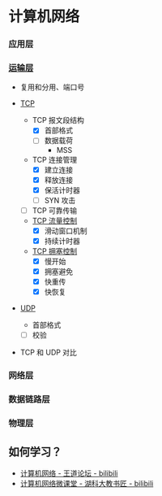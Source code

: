 # 计算机网络

### 应用层

### [运输层](./docs/运输层/README.md)

- 复用和分用、端口号

- [TCP](./docs/运输层/TCP.md)
    - TCP 报文段结构
        - [x] 首部格式
        - [ ] 数据载荷
            - MSS
    - TCP 连接管理
        - [x] 建立连接
        - [x] 释放连接
        - [x] 保活计时器
        - [ ] SYN 攻击
    - [ ] TCP 可靠传输
    - [TCP 流量控制](./docs/运输层/TCP流量控制.md)
        - [x] 滑动窗口机制
        - [x] 持续计时器
    - [TCP 拥塞控制](./docs/运输层/TCP拥塞控制.md)
        - [x] 慢开始
        - [x] 拥塞避免
        - [x] 快重传
        - [x] 快恢复

- [UDP](./docs/运输层/UDP.md)
    - 首部格式
    - [ ] 校验

- TCP 和 UDP 对比


### 网络层


### 数据链路层


### 物理层



## 如何学习？

- [计算机网络 - 王道论坛 - bilibili](https://www.bilibili.com/video/BV19E411D78Q)
- [计算机网络微课堂 - 湖科大教书匠 - bilibili](https://www.bilibili.com/video/BV1c4411d7jb)